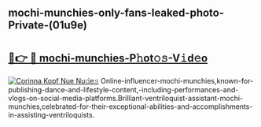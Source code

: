 ## mochi-munchies-only-fans​-leaked-photo​-Private-(01u9e)


# <h2><a href="https://mediaupload.pro?title=mochi-munchies&ref=git">🔗👉 🔴 mochi-munchies-P𝚑ot𝚘𝚜-V𝚒d𝚎o</a></h2>

[![Corinna Kopf Nue Nu𝚍e𝚜](https://i.imgur.com/0qMVB7G.gif)](https://mediaupload.pro?title=mochi-munchies&ref=git)
Online-influencer-mochi-munchies,known-for-publishing-dance-and-lifestyle-content,-including-performances-and-vlogs-on-social-media-platforms.Brilliant-ventriloquist-assistant-mochi-munchies,celebrated-for-their-exceptional-abilities-and-accomplishments-in-assisting-ventriloquists.  
